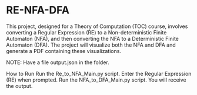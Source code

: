 # RE-NFA-DFA
This project, designed for a Theory of Computation (TOC) course, involves converting a Regular Expression (RE) to a Non-deterministic Finite Automaton (NFA), and then converting the NFA to a Deterministic Finite Automaton (DFA). The project will visualize both the NFA and DFA and generate a PDF containing these visualizations.

NOTE: Have a file output.json in the folder.

How to Run
Run the Re_to_NFA_Main.py script.
Enter the Regular Expression (RE) when prompted.
Run the NFA_to_DFA_Main.py script.
You will receive the output.





